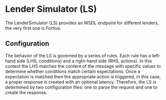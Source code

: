 # Lender Simulator (LS)

The LenderSimulator (LS) provides an WSDL endpoint for different lenders, the very first one is Fortiva. 


## Configuration
The behavior of the LS is governed by a series of rules. Each rule has a left- hand side (LHS, conditions) and a right-hand side (RHS, actions). In this context the LHS matches the content of the message with specific values to determine whether conditions match certain expectations. Once a expectation is matched then the appropriate action is triggered, in this case, a proper response is created with an optional latency. Therefore, the LS is determined by two configuration files: one to parse the request and one to create the response.
